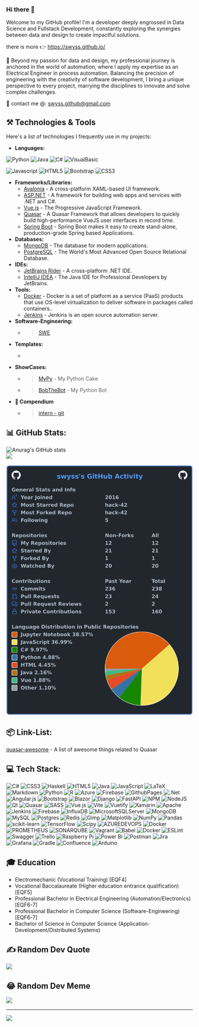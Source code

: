 ### Hi there 👋

Welcome to my GitHub profile!
I'm a developer deeply engrossed in Data Science and Fullstack Development, constantly exploring the synergies between data and design to create impactful solutions.

there is more 👉 https://swyss.github.io/

🤙 Beyond my passion for data and design, my professional journey is anchored in the world of automation, where I apply my expertise as an Electrical Engineer in process automation. Balancing the precision of engineering with the creativity of software development, I bring a unique perspective to every project, marrying the disciplines to innovate and solve complex challenges.

📧 contact me @: swyss.github@gmail.com 

<!-- <ul>
    <li> <a href="https://github.com/uller-dev" class="github-link">
            <img src="Assets/github_icon.png" alt="GitHub" class="github-icon">
            GitHub/uller
        </a></li>
        <li> <a href="https://github.com/uller-dev" class="github-link">
            <img src="Assets/github_icon.png" alt="Instagram" class="instagram-icon">
            Instagram
        </a></li>
        <li> <a href="https://github.com/uller-dev" class="github-link">
            <img src="Assets/X_icon.png" alt="X" class="github-icon">
            X/uller
        </a></li>
</ul> -->

## ⚒️ Technologies & Tools

Here's a list of technologies I frequently use in my projects:

- **Languages:**

![Python](https://img.shields.io/badge/Python-13801b?style=for-the-badge&logo=python&logoColor=white)
![Java](https://img.shields.io/badge/Java-13801b?style=for-the-badge&logo=openjdk&logoColor=white)
![C#](https://img.shields.io/badge/Cs-13801b?style=for-the-badge&logo=csharp&logoColor=white)
![VisualBasic](https://img.shields.io/badge/VisualBasic-13801b?style=for-the-badge&logo=visualbasic&logoColor=white)

![Javascript](https://img.shields.io/badge/JavaScript-F7DF1E.svg?style=for-the-badge&logo=javascript&logoColor=white)
![HTML5](https://img.shields.io/badge/-HTML5-E34F26?style=for-the-badge&logo=html5&logoColor=white)
![Bootstrap](https://img.shields.io/badge/-Bootstrap-563D7C?style=for-the-badge&logo=bootstrap&logoColor=white)
![CSS3](https://img.shields.io/badge/-CSS3-1572B6?style=for-the-badge&logo=css3)

- **Frameworks/Libraries:**
  - [Avalonia](https://avaloniaui.net/) - A cross-platform XAML-based UI framework.
  - [ASP.NET](https://dotnet.microsoft.com/en-us/apps/aspnet) - A framework for building web apps and services with .NET and C#.
  - [Vue.js](https://vuejs.org/) - The Progressive JavaScript Framework.
  - [Quasar](https://quasar.dev/) - A Quasar Framework that allows developers to quickly build high-performance VueJS user interfaces in record time.
  - [Spring Boot](https://spring.io/projects/spring-boot) - Spring Boot makes it easy to create stand-alone, production-grade Spring based Applications.
- **Databases:**
  - [MongoDB](https://www.mongodb.com/) - The database for modern applications.
  - [PostgreSQL](https://www.postgresql.org/) - The World's Most Advanced Open Source Relational Database.
- **IDEs:**
  - [JetBrains Rider](https://www.jetbrains.com/rider/) - A cross-platform .NET IDE.
  - [IntelliJ IDEA](https://www.jetbrains.com/idea/) - The Java IDE for Professional Developers by JetBrains.
- **Tools:**
  - [Docker](https://www.docker.com/) - Docker is a set of platform as a service (PaaS) products that use OS-level virtualization to deliver software in packages called containers..
  - [Jenkins](https://www.jetbrains.com/idea/) - Jenkins is an open source automation server. 
- **Software-Engineering:**
  - > [SWE](https://github.com/swyss/Software-Engineering)
- **Templates:**
  - >
- **ShowCases:**
    - > [MyPy](https://github.com/swyss/MyPy) - My Python Cake
    - > [BobTheBot](https://github.com/swyss/BobTheBot) - My Python Bot
- **🔖 Compendium**
    - > [intern - git](./dev/git_readme.md)

## 📊 GitHub Stats:
![Anurag's GitHub stats](https://github-readme-stats.vercel.app/api?username=swyss&show_icons=true&theme=dark&count_private=true)<br/>
![](https://github-readme-streak-stats.herokuapp.com/?user=swyss&theme=dark&hide_border=false&count_private=true)<br/>
<!-- ![](https://github-readme-stats.vercel.app/api/top-langs/?username=swyss&theme=dark&hide_border=false&include_all_commits=true&count_private=true) -->

![My user statistics](images/userstats.svg)

<!-- ## 

### git

#### general

[intern - git](./dev/git_readme.md)

[extern (atlassian) - git](https://www.atlassian.com/git/tutorials/setting-up-a-repository)

#### submodules

[intern - git submodules](./dev/git-submodules.md)

#### gitflow

[extern (atlassian) - gitflow](https://www.atlassian.com/git/tutorials/comparing-workflows/gitflow-workflow)

#### conventions

[intern - Extended Git Commit Concept](./dev/git_ExtendedGitCommit.md)

[extern - Conventional Commits](https://www.conventionalcommits.org/en/v1.0.0/) -->
## 📦 Link-List:
[quasar-awesome](https://github.com/quasarframework/quasar-awesome) - A list of awesome things related to Quasar
## 💻 Tech Stack:
![C#](https://img.shields.io/badge/c%23-%23239120.svg?style=for-the-badge&logo=csharp&logoColor=white) ![CSS3](https://img.shields.io/badge/css3-%231572B6.svg?style=for-the-badge&logo=css3&logoColor=white) ![Haskell](https://img.shields.io/badge/Haskell-5e5086?style=for-the-badge&logo=haskell&logoColor=white) ![HTML5](https://img.shields.io/badge/html5-%23E34F26.svg?style=for-the-badge&logo=html5&logoColor=white) ![Java](https://img.shields.io/badge/java-%23ED8B00.svg?style=for-the-badge&logo=openjdk&logoColor=white) ![JavaScript](https://img.shields.io/badge/javascript-%23323330.svg?style=for-the-badge&logo=javascript&logoColor=%23F7DF1E) ![LaTeX](https://img.shields.io/badge/latex-%23008080.svg?style=for-the-badge&logo=latex&logoColor=white) ![Markdown](https://img.shields.io/badge/markdown-%23000000.svg?style=for-the-badge&logo=markdown&logoColor=white) ![Python](https://img.shields.io/badge/python-3670A0?style=for-the-badge&logo=python&logoColor=ffdd54) ![R](https://img.shields.io/badge/r-%23276DC3.svg?style=for-the-badge&logo=r&logoColor=white) ![Azure](https://img.shields.io/badge/azure-%230072C6.svg?style=for-the-badge&logo=microsoftazure&logoColor=white) ![Firebase](https://img.shields.io/badge/firebase-%23039BE5.svg?style=for-the-badge&logo=firebase) ![GithubPages](https://img.shields.io/badge/github%20pages-121013?style=for-the-badge&logo=github&logoColor=white) ![.Net](https://img.shields.io/badge/.NET-5C2D91?style=for-the-badge&logo=.net&logoColor=white) ![Angular.js](https://img.shields.io/badge/angular.js-%23E23237.svg?style=for-the-badge&logo=angularjs&logoColor=white) ![Bootstrap](https://img.shields.io/badge/bootstrap-%238511FA.svg?style=for-the-badge&logo=bootstrap&logoColor=white) ![Blazor](https://img.shields.io/badge/blazor-%235C2D91.svg?style=for-the-badge&logo=blazor&logoColor=white) ![Django](https://img.shields.io/badge/django-%23092E20.svg?style=for-the-badge&logo=django&logoColor=white) ![FastAPI](https://img.shields.io/badge/FastAPI-005571?style=for-the-badge&logo=fastapi) ![NPM](https://img.shields.io/badge/NPM-%23CB3837.svg?style=for-the-badge&logo=npm&logoColor=white) ![NodeJS](https://img.shields.io/badge/node.js-6DA55F?style=for-the-badge&logo=node.js&logoColor=white) ![Qt](https://img.shields.io/badge/Qt-%23217346.svg?style=for-the-badge&logo=Qt&logoColor=white) ![Quasar](https://img.shields.io/badge/Quasar-16B7FB?style=for-the-badge&logo=quasar&logoColor=black) ![SASS](https://img.shields.io/badge/SASS-hotpink.svg?style=for-the-badge&logo=SASS&logoColor=white) ![Vue.js](https://img.shields.io/badge/vue.js-%2335495e.svg?style=for-the-badge&logo=vuedotjs&logoColor=%234FC08D) ![Vite](https://img.shields.io/badge/vite-%23646CFF.svg?style=for-the-badge&logo=vite&logoColor=white) ![Vuetify](https://img.shields.io/badge/Vuetify-1867C0?style=for-the-badge&logo=vuetify&logoColor=AEDDFF) ![Xamarin](https://img.shields.io/badge/Xamarin-3199DC?style=for-the-badge&logo=xamarin&logoColor=white) ![Apache](https://img.shields.io/badge/apache-%23D42029.svg?style=for-the-badge&logo=apache&logoColor=white) ![Jenkins](https://img.shields.io/badge/jenkins-%232C5263.svg?style=for-the-badge&logo=jenkins&logoColor=white) ![Firebase](https://img.shields.io/badge/Firebase-039BE5?style=for-the-badge&logo=Firebase&logoColor=white) ![InfluxDB](https://img.shields.io/badge/InfluxDB-22ADF6?style=for-the-badge&logo=InfluxDB&logoColor=white) ![MicrosoftSQLServer](https://img.shields.io/badge/Microsoft%20SQL%20Server-CC2927?style=for-the-badge&logo=microsoft%20sql%20server&logoColor=white) ![MongoDB](https://img.shields.io/badge/MongoDB-%234ea94b.svg?style=for-the-badge&logo=mongodb&logoColor=white) ![MySQL](https://img.shields.io/badge/mysql-%2300000f.svg?style=for-the-badge&logo=mysql&logoColor=white) ![Postgres](https://img.shields.io/badge/postgres-%23316192.svg?style=for-the-badge&logo=postgresql&logoColor=white) ![Redis](https://img.shields.io/badge/redis-%23DD0031.svg?style=for-the-badge&logo=redis&logoColor=white) ![Gimp](https://img.shields.io/badge/Gimp-657D8B?style=for-the-badge&logo=gimp&logoColor=FFFFFF) ![Matplotlib](https://img.shields.io/badge/Matplotlib-%23ffffff.svg?style=for-the-badge&logo=Matplotlib&logoColor=black) ![NumPy](https://img.shields.io/badge/numpy-%23013243.svg?style=for-the-badge&logo=numpy&logoColor=white) ![Pandas](https://img.shields.io/badge/pandas-%23150458.svg?style=for-the-badge&logo=pandas&logoColor=white) ![scikit-learn](https://img.shields.io/badge/scikit--learn-%23F7931E.svg?style=for-the-badge&logo=scikit-learn&logoColor=white) ![TensorFlow](https://img.shields.io/badge/TensorFlow-%23FF6F00.svg?style=for-the-badge&logo=TensorFlow&logoColor=white) ![Scipy](https://img.shields.io/badge/SciPy-%230C55A5.svg?style=for-the-badge&logo=scipy&logoColor=%white) ![AZUREDEVOPS](https://img.shields.io/badge/azuredevops-0078D7.svg?style=for-the-badge&logo=azuredevops&logoColor=white&color=%230078D7) ![Docker](https://img.shields.io/badge/docker-%230db7ed.svg?style=for-the-badge&logo=docker&logoColor=white) ![PROMETHEUS](https://img.shields.io/badge/prometheus-E6522C.svg?style=for-the-badge&logo=prometheus&logoColor=white&color=%23E6522C) ![SONARQUBE](https://img.shields.io/badge/sonarqube-4E9BCD.svg?style=for-the-badge&logo=sonarqube&logoColor=white&color=%234E9BCD) ![Vagrant](https://img.shields.io/badge/vagrant-%231563FF.svg?style=for-the-badge&logo=vagrant&logoColor=white) ![Babel](https://img.shields.io/badge/Babel-F9DC3e?style=for-the-badge&logo=babel&logoColor=black) ![Docker](https://img.shields.io/badge/docker-%230db7ed.svg?style=for-the-badge&logo=docker&logoColor=white) ![ESLint](https://img.shields.io/badge/ESLint-4B3263?style=for-the-badge&logo=eslint&logoColor=white) ![Swagger](https://img.shields.io/badge/-Swagger-%23Clojure?style=for-the-badge&logo=swagger&logoColor=white) ![Trello](https://img.shields.io/badge/Trello-%23026AA7.svg?style=for-the-badge&logo=Trello&logoColor=white) ![Raspberry Pi](https://img.shields.io/badge/-RaspberryPi-C51A4A?style=for-the-badge&logo=Raspberry-Pi) ![Power Bi](https://img.shields.io/badge/power_bi-F2C811?style=for-the-badge&logo=powerbi&logoColor=black) ![Postman](https://img.shields.io/badge/Postman-FF6C37?style=for-the-badge&logo=postman&logoColor=white) ![Jira](https://img.shields.io/badge/jira-%230A0FFF.svg?style=for-the-badge&logo=jira&logoColor=white) ![Grafana](https://img.shields.io/badge/grafana-%23F46800.svg?style=for-the-badge&logo=grafana&logoColor=white) ![Gradle](https://img.shields.io/badge/Gradle-02303A.svg?style=for-the-badge&logo=Gradle&logoColor=white) ![Confluence](https://img.shields.io/badge/confluence-%23172BF4.svg?style=for-the-badge&logo=confluence&logoColor=white) ![Arduino](https://img.shields.io/badge/-Arduino-00979D?style=for-the-badge&logo=Arduino&logoColor=white)

## 🎓 Education

- Electromechanic (Vocational Training) [EQF4]
- Vocational Baccalaureate (Higher education entrance qualification) [EQF5]
- Professional Bachelor in Electrical Engineering (Automation/Electronics) [EQF6-7]
- Professional Bachelor in Computer Science (Software-Engineering) [EQF6-7]
- Bachelor of Science in Computer Science (Application-Development/Distributed Systems)

## ✍️ Random Dev Quote
![](https://quotes-github-readme.vercel.app/api?type=vetical&theme=radical)


## 😂 Random Dev Meme
<img src='https://randommeme-five.vercel.app/' style="height: 400px;"/>

---
![](https://komarev.com/ghpvc/?username=swyss)
